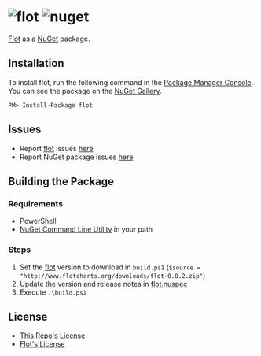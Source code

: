 ![flot](http://www.flotcharts.org/images/header.png) ![nuget](http://download-codeplex.sec.s-msft.com/Download?ProjectName=nuget&DownloadId=162974&Build=20527)
====================

[Flot](http://www.flotcharts.org/) as a [NuGet](https://nuget.org/) package.


Installation
---------------

To install flot, run the following command in the [Package Manager Console](http://docs.nuget.org/docs/start-here/using-the-package-manager-console). You can see the package on the [NuGet Gallery](https://www.nuget.org/packages/flot/).

    PM> Install-Package flot
    
    
Issues
--------

- Report [flot](http://www.flotcharts.org/) issues [here](https://github.com/flot/flot/issues)
- Report NuGet package issues [here](https://github.com/blachniet/flot-nuget/issues)


Building the Package
----------------------

### Requirements

- PowerShell
- [NuGet Command Line Utility](http://nuget.org/nuget.exe) in your path

### Steps

1. Set the [flot](http://www.flotcharts.org/) version to download in `build.ps1` (`$source = "http://www.flotcharts.org/downloads/flot-0.8.2.zip"`)
2. Update the version and release notes in [flot.nuspec](flot.nuspec)
3. Execute `.\build.ps1`


License
----------

- [This Repo's License](LICENSE)
- [Flot's License](https://github.com/flot/flot/blob/master/LICENSE.txt)
